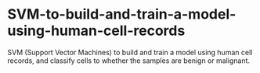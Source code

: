 # SVM-to-build-and-train-a-model-using-human-cell-records
SVM (Support Vector Machines) to build and train a model using human cell records, and classify cells to whether the samples are benign or malignant.

